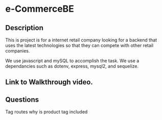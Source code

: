 # e-CommerceBE

## Description
This is project is for a internet retail company looking for a backend that uses the latest technologies so that they can compete with other retail companies.

We use javascript and mySQL to accomplish the task. We use a dependancies such as dotenv, express, mysql2, and sequelize. 

## Link to Walkthrough video.



## Questions
Tag routes why is product tag included